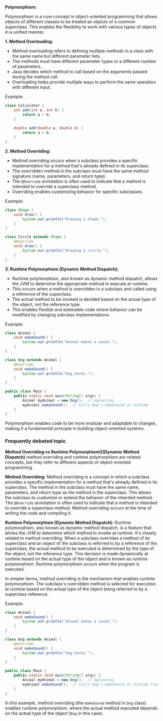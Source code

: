 **Polymorphism:**

Polymorphism is a core concept in object-oriented programming that allows objects of different classes to be treated as objects of a common superclass. This enables the flexibility to work with various types of objects in a unified manner.

**1. Method Overloading:**
- Method overloading refers to defining multiple methods in a class with the same name but different parameter lists.
- The methods must have different parameter types or a different number of parameters.
- Java decides which method to call based on the arguments passed during the method call.
- Overloading helps provide multiple ways to perform the same operation with different input.

Example:
```java
class Calculator {
    int add(int a, int b) {
        return a + b;
    }
    
    double add(double a, double b) {
        return a + b;
    }
}
```

**2. Method Overriding:**
- Method overriding occurs when a subclass provides a specific implementation for a method that's already defined in its superclass.
- The overridden method in the subclass must have the same method signature (name, parameters, and return type).
- The `@Override` annotation is often used to indicate that a method is intended to override a superclass method.
- Overriding enables customizing behavior for specific subclasses.

Example:
```java
class Shape {
    void draw() {
        System.out.println("Drawing a shape.");
    }
}

class Circle extends Shape {
    @Override
    void draw() {
        System.out.println("Drawing a circle.");
    }
}
```

**3. Runtime Polymorphism (Dynamic Method Dispatch):**
- Runtime polymorphism, also known as dynamic method dispatch, allows the JVM to determine the appropriate method to execute at runtime.
- This occurs when a method is overridden in a subclass and called using a reference of the superclass.
- The actual method to be invoked is decided based on the actual type of the object, not the reference type.
- This enables flexible and extensible code where behavior can be modified by changing subclass implementations.

Example:
```java
class Animal {
    void makeSound() {
        System.out.println("Animal makes a sound.");
    }
}

class Dog extends Animal {
    @Override
    void makeSound() {
        System.out.println("Dog barks.");
    }
}

public class Main {
    public static void main(String[] args) {
        Animal myAnimal = new Dog();  // Upcasting
        myAnimal.makeSound();  // Calls Dog's makeSound at runtime
    }
}
```

Polymorphism enables code to be more modular and adaptable to changes, making it a fundamental principle in building object-oriented systems.

### Frequently debated topic 
**Method Overriding vs Runtime Polymorphism()(Dynamic Method Dispatch)**
method overriding and runtime polymorphism are related concepts, but they refer to different aspects of object-oriented programming.

**Method Overriding:**
Method overriding is a concept in which a subclass provides a specific implementation for a method that's already defined in its superclass. The method in the subclass must have the same name, parameters, and return type as the method in the superclass. This allows the subclass to customize or extend the behavior of the inherited method. The `@Override` annotation is often used to indicate that a method is intended to override a superclass method. Method overriding occurs at the time of writing the code and compiling it.

**Runtime Polymorphism (Dynamic Method Dispatch):**
Runtime polymorphism, also known as dynamic method dispatch, is a feature that allows the JVM to determine which method to invoke at runtime. It's closely related to method overriding. When a subclass overrides a method of its superclass and an object of the subclass is referred to by a reference of the superclass, the actual method to be executed is determined by the type of the object, not the reference type. This decision is made dynamically at runtime based on the actual type of the object and is known as runtime polymorphism. Runtime polymorphism occurs when the program is executed.

In simpler terms, method overriding is the mechanism that enables runtime polymorphism. The subclass's overridden method is selected for execution at runtime based on the actual type of the object being referred to by a superclass reference.

Example:
```java
class Animal {
    void makeSound() {
        System.out.println("Animal makes a sound.");
    }
}

class Dog extends Animal {
    @Override
    void makeSound() {
        System.out.println("Dog barks.");
    }
}

public class Main {
    public static void main(String[] args) {
        Animal myAnimal = new Dog();  // Upcasting
        myAnimal.makeSound();  // Calls Dog's makeSound at runtime (runtime polymorphism)
    }
}
```

In this example, method overriding (the `makeSound` method in `Dog` class) enables runtime polymorphism, where the actual method executed depends on the actual type of the object (`Dog` in this case).